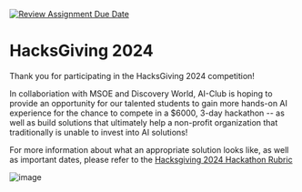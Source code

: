 [![Review Assignment Due Date](https://classroom.github.com/assets/deadline-readme-button-22041afd0340ce965d47ae6ef1cefeee28c7c493a6346c4f15d667ab976d596c.svg)](https://classroom.github.com/a/xCJ9sVHu)
# HacksGiving 2024

Thank you for participating in the HacksGiving 2024 competition!

In collaboriation with MSOE and Discovery World, AI-Club is hoping to provide an opportunity for our talented students to gain more hands-on AI experience for the chance to compete in a $6000, 3-day hackathon -- as well as build solutions that ultimately help a non-profit organization that traditionally is unable to invest into AI solutions!

For more information about what an appropriate solution looks like, as well as important dates, please refer to the [Hacksgiving 2024 Hackathon Rubric](https://msoe365-my.sharepoint.com/:w:/g/personal/paulsonb_msoe_edu/EX0dvg_FoDhKtmmQ3XLFfU8BXIaFs-7M-KAi3iSwvyQ7lQ?e=A5GBIf)

![image](https://github.com/user-attachments/assets/96137f33-7258-4515-aa76-b72f60639e14)

